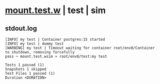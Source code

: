 # [mount.test.w](../../../../../../examples/tests/sdk_tests/container/mount.test.w) | test | sim

## stdout.log
```log
[INFO] my test | Container postgres:15 started
[INFO] my test | dummy test
[WARNING] my test | Timeout waiting for container root/env0/Container to shutdown, removing forcefully
pass ─ mount.test.wsim » root/env0/test:my test

Tests 1 passed (1)
Snapshots 1 skipped
Test Files 1 passed (1)
Duration <DURATION>
```

